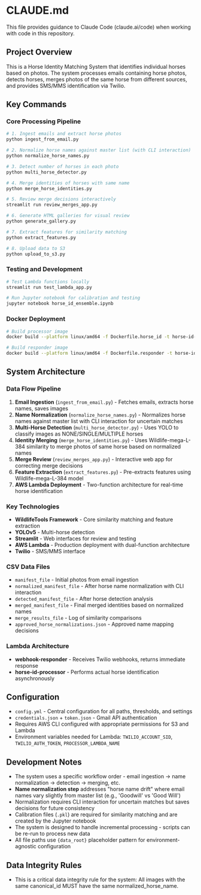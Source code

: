 # CLAUDE.md

This file provides guidance to Claude Code (claude.ai/code) when working with code in this repository.

## Project Overview

This is a Horse Identity Matching System that identifies individual horses based on photos. The system processes emails containing horse photos, detects horses, merges photos of the same horse from different sources, and provides SMS/MMS identification via Twilio.

## Key Commands

### Core Processing Pipeline
```bash
# 1. Ingest emails and extract horse photos
python ingest_from_email.py

# 2. Normalize horse names against master list (with CLI interaction)
python normalize_horse_names.py

# 3. Detect number of horses in each photo
python multi_horse_detector.py

# 4. Merge identities of horses with same name
python merge_horse_identities.py

# 5. Review merge decisions interactively
streamlit run review_merges_app.py

# 6. Generate HTML galleries for visual review
python generate_gallery.py

# 7. Extract features for similarity matching
python extract_features.py

# 8. Upload data to S3
python upload_to_s3.py
```

### Testing and Development
```bash
# Test Lambda functions locally
streamlit run test_lambda_app.py

# Run Jupyter notebook for calibration and testing
jupyter notebook horse_id_ensemble.ipynb
```

### Docker Deployment
```bash
# Build processor image
docker build --platform linux/amd64 -f Dockerfile.horse_id -t horse-id-processor .

# Build responder image
docker build --platform linux/amd64 -f Dockerfile.responder -t horse-id-responder .
```

## System Architecture

### Data Flow Pipeline
1. **Email Ingestion** (`ingest_from_email.py`) - Fetches emails, extracts horse names, saves images
2. **Name Normalization** (`normalize_horse_names.py`) - Normalizes horse names against master list with CLI interaction for uncertain matches
3. **Multi-Horse Detection** (`multi_horse_detector.py`) - Uses YOLO to classify images as NONE/SINGLE/MULTIPLE horses
4. **Identity Merging** (`merge_horse_identities.py`) - Uses Wildlife-mega-L-384 similarity to merge photos of same horse based on normalized names
5. **Merge Review** (`review_merges_app.py`) - Interactive web app for correcting merge decisions
6. **Feature Extraction** (`extract_features.py`) - Pre-extracts features using Wildlife-mega-L-384 model
7. **AWS Lambda Deployment** - Two-function architecture for real-time horse identification

### Key Technologies
- **WildlifeTools Framework** - Core similarity matching and feature extraction
- **YOLOv5** - Multi-horse detection
- **Streamlit** - Web interfaces for review and testing
- **AWS Lambda** - Production deployment with dual-function architecture
- **Twilio** - SMS/MMS interface

### CSV Data Files
- `manifest_file` - Initial photos from email ingestion
- `normalized_manifest_file` - After horse name normalization with CLI interaction
- `detected_manifest_file` - After horse detection analysis
- `merged_manifest_file` - Final merged identities based on normalized names
- `merge_results_file` - Log of similarity comparisons
- `approved_horse_normalizations.json` - Approved name mapping decisions

### Lambda Architecture
- **webhook-responder** - Receives Twilio webhooks, returns immediate response
- **horse-id-processor** - Performs actual horse identification asynchronously

## Configuration

- `config.yml` - Central configuration for all paths, thresholds, and settings
- `credentials.json` + `token.json` - Gmail API authentication
- Requires AWS CLI configured with appropriate permissions for S3 and Lambda
- Environment variables needed for Lambda: `TWILIO_ACCOUNT_SID`, `TWILIO_AUTH_TOKEN`, `PROCESSOR_LAMBDA_NAME`

## Development Notes

- The system uses a specific workflow order - email ingestion → name normalization → detection → merging, etc.
- **Name normalization step** addresses "horse name drift" where email names vary slightly from master list (e.g., 'Goodwill' vs 'Good Will')
- Normalization requires CLI interaction for uncertain matches but saves decisions for future consistency
- Calibration files (`.pkl`) are required for similarity matching and are created by the Jupyter notebook
- The system is designed to handle incremental processing - scripts can be re-run to process new data
- All file paths use `{data_root}` placeholder pattern for environment-agnostic configuration

## Data Integrity Rules

- This is a critical data integrity rule for the system: All images with the same canonical_id MUST have the same normalized_horse_name.